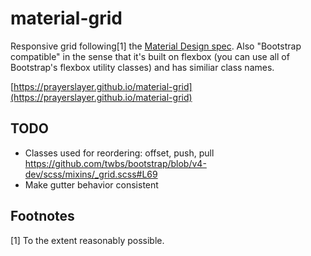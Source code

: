 # material-grid

Responsive grid following[1] the [Material Design spec](https://material.io/guidelines/layout/responsive-ui.html). Also "Bootstrap compatible" in the sense that it's built on flexbox (you can use all of Bootstrap's flexbox utility classes) and has similiar class names.

[https://prayerslayer.github.io/material-grid](https://prayerslayer.github.io/material-grid)

## TODO

* Classes used for reordering: offset, push, pull https://github.com/twbs/bootstrap/blob/v4-dev/scss/mixins/_grid.scss#L69
* Make gutter behavior consistent

## Footnotes

[1] To the extent reasonably possible.
